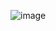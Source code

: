 ![image](https://user-images.githubusercontent.com/37501487/205340591-b30b8120-e60d-46c5-9877-3647676c9319.png)
